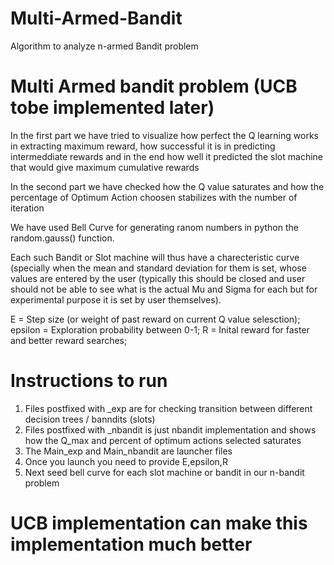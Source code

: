 # Multi-Armed-Bandit
Algorithm to analyze n-armed Bandit problem

# Multi Armed bandit problem (UCB tobe implemented later)

In the first part we have tried to visualize how perfect the Q learning works in extracting maximum reward, how successful it is in predicting intermeddiate rewards and in the end how well it predicted the slot machine that would give maximum cumulative rewards

In the second part we have checked how the Q value saturates and how the percentage of Optimum Action choosen stabilizes with the number of iteration

We have used Bell Curve for generating ranom numbers in python the random.gauss() function. 

Each such Bandit or Slot machine will thus have a charecteristic curve (specially when the mean and standard deviation for them is set, whose values are entered by the user (typically this should be closed and user should not be able to see what is the actual Mu and Sigma for each but for experimental purpose it is set by user themselves).

E = Step size (or weight of past reward on current Q value selesction);
epsilon = Exploration probability between 0-1;
R = Inital reward for faster and better reward searches;

# Instructions to run
  1. Files postfixed with _exp are for checking transition between different decision trees / banndits (slots)
  2. Files postfixed with _nbandit is just nbandit implementation and shows how the Q_max and percent of optimum actions selected saturates
  3. The Main_exp and Main_nbandit are launcher files
  4. Once you launch you need to provide E,epsilon,R
  5. Next seed bell curve for each slot machine or bandit in our n-bandit problem

# UCB implementation can make this implementation much better
